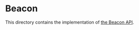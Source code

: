 # Beacon

This directory contains the implementation of [the Beacon API](https://w3c.github.io/beacon/).
